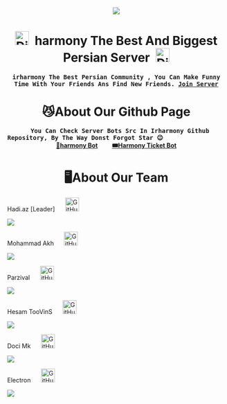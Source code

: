 <h3 align="center"> <img src="https://avatars.githubusercontent.com/u/104295138?s=200&v=4"> </h3>
<h1 align="center"><img alt="Discord" title="Discord" height="32" width="32" src="https://raw.githubusercontent.com/peterthehan/peterthehan/master/assets/discord.svg">&nbsp;&nbsp;harmony The Best And Biggest Persian Server&nbsp;&nbsp;<img alt="Discord" title="Discord" height="32" width="32" src="https://raw.githubusercontent.com/peterthehan/peterthehan/master/assets/discord.svg"></h1>

<p align="center"><h4 align="center"><samp>irharmony The Best Persian Community , You Can Make Funny Time With Your Friends Ans Find New Friends. <a href="https://discord.gg/iran" target="_blank">Join Server<a> </samp></h4></p>


<h1 align="center">😼About Our Github Page</h1>

<p align="center"><h4 align="center"><samp>&nbsp;&nbsp;You Can Check Server Bots Src In Irharmony Github Repository, By The Way Donst Forgot Star 😉 &nbsp;&nbsp;&nbsp;&nbsp;&nbsp;&nbsp;&nbsp;&nbsp;&nbsp;&nbsp;&nbsp;&nbsp;&nbsp;&nbsp;&nbsp;&nbsp; <a href="https://github.com/irharmony/harmony" target="_blank">🤖harmony Bot<a> &nbsp;&nbsp;&nbsp;&nbsp;&nbsp;&nbsp;&nbsp;&nbsp; <a href="https://github.com/irharmony/harmony-ticket" target="_blank"> 🎟Harmony Ticket Bot<a> </samp></h4></p>
 


<h1 align="center">🖥About Our Team</h1>

Hadi.az [Leader] 
&nbsp;&nbsp;&nbsp;&nbsp;
<a href="https://github.com/hadiazt"><img alt="GitHub" title="GitHub" height="32" width="32" src="https://raw.githubusercontent.com/peterthehan/peterthehan/master/assets/github.svg"></a>
</p>

<img src="https://discord.c99.nl/widget/theme-2/490519932292038659.png" >

Mohammad Akh 
&nbsp;&nbsp;&nbsp;&nbsp;
<a href="https://github.com/Mhmd-Akh"><img alt="GitHub" title="GitHub" height="32" width="32" src="https://raw.githubusercontent.com/peterthehan/peterthehan/master/assets/github.svg"></a>
</p>

<img src="https://discord.c99.nl/widget/theme-2/750337293927055452.png" >

Parzival
&nbsp;&nbsp;&nbsp;&nbsp;
<a href="https://github.com/parzivalw00"><img alt="GitHub" title="GitHub" height="32" width="32" src="https://raw.githubusercontent.com/peterthehan/peterthehan/master/assets/github.svg"></a>
</p>

<img src="https://discord.c99.nl/widget/theme-2/311194511931998209.png" >

Hesam TooVinS
&nbsp;&nbsp;&nbsp;&nbsp;
<a href="https://github.com/hesawmgh1098"><img alt="GitHub" title="GitHub" height="32" width="32" src="https://raw.githubusercontent.com/peterthehan/peterthehan/master/assets/github.svg"></a>
</p>

<img src="https://discord.c99.nl/widget/theme-2/556854910805737478.png" >

Doci Mk
&nbsp;&nbsp;&nbsp;&nbsp;
<a href="https://github.com/Doci-Mk"><img alt="GitHub" title="GitHub" height="32" width="32" src="https://raw.githubusercontent.com/peterthehan/peterthehan/master/assets/github.svg"></a>
</p>

<img src="https://discord.c99.nl/widget/theme-2/500740143532212245.png" >

Electron
&nbsp;&nbsp;&nbsp;&nbsp;
<a href="https://github.com/Electron404"><img alt="GitHub" title="GitHub" height="32" width="32" src="https://raw.githubusercontent.com/peterthehan/peterthehan/master/assets/github.svg"></a>
</p>

<img src="https://discord.c99.nl/widget/theme-2/845575144394326057.png" >
